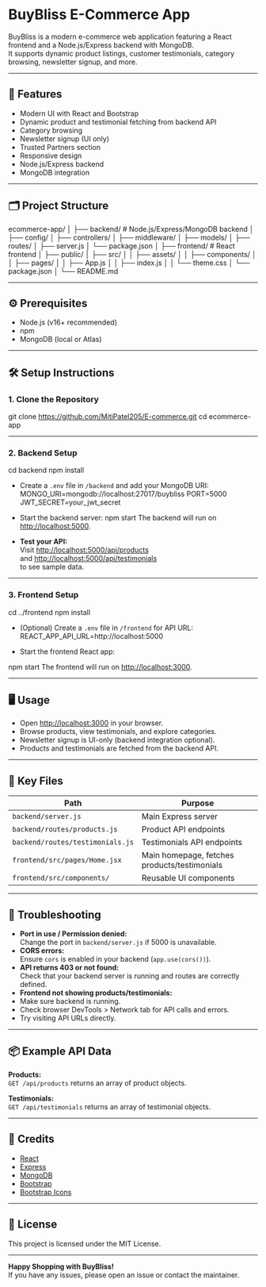 # BuyBliss E-Commerce App

BuyBliss is a modern e-commerce web application featuring a React frontend and a Node.js/Express backend with MongoDB.  
It supports dynamic product listings, customer testimonials, category browsing, newsletter signup, and more.

---

## 🚀 Features

- Modern UI with React and Bootstrap
- Dynamic product and testimonial fetching from backend API
- Category browsing
- Newsletter signup (UI only)
- Trusted Partners section
- Responsive design
- Node.js/Express backend
- MongoDB integration

---

## 🗂️ Project Structure

ecommerce-app/
│
├── backend/ # Node.js/Express/MongoDB backend
│ ├── config/
│ ├── controllers/
│ ├── middleware/
│ ├── models/
│ ├── routes/
│ ├── server.js
│ └── package.json
│
├── frontend/ # React frontend
│ ├── public/
│ ├── src/
│ │ ├── assets/
│ │ ├── components/
│ │ ├── pages/
│ │ ├── App.js
│ │ ├── index.js
│ │ └── theme.css
│ └── package.json
│
└── README.md

---

## ⚙️ Prerequisites

- Node.js (v16+ recommended)
- npm
- MongoDB (local or Atlas)

---

## 🛠️ Setup Instructions

### 1. Clone the Repository

git clone https://github.com/MitiPatel205/E-commerce.git
cd ecommerce-app

---

### 2. Backend Setup

cd backend
npm install

- Create a `.env` file in `/backend` and add your MongoDB URI:
MONGO_URI=mongodb://localhost:27017/buybliss
PORT=5000
JWT_SECRET=your_jwt_secret
- Start the backend server:
npm start
The backend will run on [http://localhost:5000](http://localhost:5000).

- **Test your API:**  
Visit [http://localhost:5000/api/products](http://localhost:5000/api/products)  
and [http://localhost:5000/api/testimonials](http://localhost:5000/api/testimonials)  
to see sample data.

---

### 3. Frontend Setup

cd ../frontend
npm install
- (Optional) Create a `.env` file in `/frontend` for API URL:
REACT_APP_API_URL=http://localhost:5000

- Start the frontend React app:

npm start
The frontend will run on [http://localhost:3000](http://localhost:3000).

---

## 🖥️ Usage

- Open [http://localhost:3000](http://localhost:3000) in your browser.
- Browse products, view testimonials, and explore categories.
- Newsletter signup is UI-only (backend integration optional).
- Products and testimonials are fetched from the backend API.

---

## 🧩 Key Files

| Path                          | Purpose                                  |
|-------------------------------|------------------------------------------|
| `backend/server.js`           | Main Express server                      |
| `backend/routes/products.js`  | Product API endpoints                    |
| `backend/routes/testimonials.js` | Testimonials API endpoints             |
| `frontend/src/pages/Home.jsx` | Main homepage, fetches products/testimonials |
| `frontend/src/components/`    | Reusable UI components                   |

---

## 🐞 Troubleshooting

- **Port in use / Permission denied:**  
Change the port in `backend/server.js` if 5000 is unavailable.
- **CORS errors:**  
Ensure `cors` is enabled in your backend (`app.use(cors())`).
- **API returns 403 or not found:**  
Check that your backend server is running and routes are correctly defined.
- **Frontend not showing products/testimonials:**  
- Make sure backend is running.
- Check browser DevTools > Network tab for API calls and errors.
- Try visiting API URLs directly.

---

## 📦 Example API Data

**Products:**  
`GET /api/products` returns an array of product objects.

**Testimonials:**  
`GET /api/testimonials` returns an array of testimonial objects.

---

## 🙌 Credits

- [React](https://reactjs.org/)
- [Express](https://expressjs.com/)
- [MongoDB](https://www.mongodb.com/)
- [Bootstrap](https://getbootstrap.com/)
- [Bootstrap Icons](https://icons.getbootstrap.com/)

---

## 📄 License

This project is licensed under the MIT License.

---

**Happy Shopping with BuyBliss!**  
If you have any issues, please open an issue or contact the maintainer.
